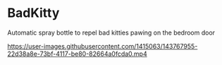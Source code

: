# BadKitty
Automatic spray bottle to repel bad kitties pawing on the bedroom door


https://user-images.githubusercontent.com/1415063/143767955-22d38a8e-73bf-4117-be80-82664a0fcda0.mp4

